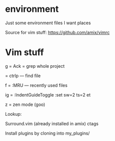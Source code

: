 # environment
Just some environment files I want places


Source for vim stuff:
https://github.com/amix/vimrc

# Vim stuff

<leader>g = Ack = grep whole project

<c-f> = ctrlp — find file

<leader>f = :MRU — recently used files

<leader>ig = :IndentGuideToggle
:set sw=2 ts=2 et

<leader>z = zen mode (goo)


Lookup: 

Surround.vim (already installed in amix)
ctags

Install plugins by cloning into my_plugins/
